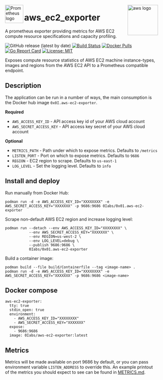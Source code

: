 <p><img src="https://cdn.worldvectorlogo.com/logos/prometheus.svg" alt="Prometheus logo" title="prometheus" align="left" height="60" /></p>
<p><img src="https://adamtheautomator.com/content/images/2019/07/prod-art-aws-600-width-1200.png" alt="aws logo" title="aws" align="right" height="100" /></p>

# aws_ec2_exporter
A prometheus exporter providing metrics for AWS EC2 compute resource specifications and capacity profiling.

![GitHub release (latest by date)](https://img.shields.io/github/v/release/0x0I/aws_ec2_exporter?color=yellow)
[![Build Status](https://travis-ci.org/0x0I/aws_ec2_exporter.svg?branch=master)](https://travis-ci.org/0x0I/aws_ec2_exporter)
[![Docker Pulls](https://img.shields.io/docker/pulls/0labs/0x01.aws-ec2-exporter?style=flat)](https://hub.docker.com/repository/docker/0labs/0x01.aws-ec2-exporter)
[![Go Report Card](https://goreportcard.com/badge/github.com/0x0I/aws_ec2_exporter)](https://goreportcard.com/report/github.com/0x0I/aws_ec2_exporter)
[![License: MIT](https://img.shields.io/badge/License-MIT-blueviolet.svg)](https://opensource.org/licenses/MIT)

Exposes compute resource statistics of AWS EC2 machine instance-types, images and regions from the AWS EC2 API to a Prometheus compatible endpoint.

## Description

The application can be run in a number of ways, the main consumption is the Docker hub image `0x0I.aws-ec2-exporter`.

**Required**
* `AWS_ACCESS_KEY_ID`      - API access key id of your AWS cloud account
* `AWS_SECRET_ACCESS_KEY`  - API access key secret of your AWS cloud account

**Optional**
* `METRICS_PATH`           - Path under which to expose metrics. Defaults to `/metrics`
* `LISTEN_PORT`            - Port on which to expose metrics. Defaults to `9686`
* `REGION`                 - EC2 region to scrape. Defaults to `us-east-1`
* `LOG_LEVEL`              - Set the logging level. Defaults to `info`

## Install and deploy

Run manually from Docker Hub:
```
podman run -d -e AWS_ACCESS_KEY_ID="XXXXXXXX" -e AWS_SECRET_ACCESS_KEY="XXXXXXX" -p 9686:9686 0Iabs/0x01.aws-ec2-exporter
```

Scrape non-default AWS EC2 region and increase logging level:
```
podman run --detach --env AWS_ACCESS_KEY_ID="XXXXXXXX" \
           --env AWS_SECRET_ACCESS_KEY="XXXXXXX" \
           --env REGION=us-west-2 \
           --env LOG_LEVEL=debug \
           --publish 9686:9686 \
           0Iabs/0x01.aws-ec2-exporter
```

Build a container image:
```
podman build --file build/Containerfile --tag <image-name> .
podman run -d -e AWS_ACCESS_KEY_ID="XXXXXXXX" -e AWS_SECRET_ACCESS_KEY="XXXXXXX" -p 9686:9686 <image-name>
```

## Docker compose

```
aws-ec2-exporter:
  tty: true
  stdin_open: true
  environment:
    - AWS_ACCESS_KEY_ID="XXXXXXXX"
    - AWS_SECRET_ACCESS_KEY="XXXXXXX"
  expose:
    - 9686:9686
  image: 0Iabs/aws-ec2-exporter:latest
```

## Metrics

Metrics will be made available on port 9686 by default, or you can pass environment variable ```LISTEN_ADDRESS``` to override this. An example printout of the metrics you should expect to see can be found in [METRICS.md](https://github.com/0x0I/aws_ec2_exporter/blob/master/METRICS.md).
